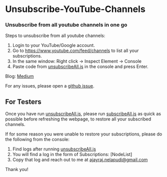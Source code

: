 # Unsubscribe-YouTube-Channels
### Unsubscribe from all youtube channels in one go

Steps to unsubscribe from all youtube channels:
1. Login to your YouTube/Google account.
2. Go to https://www.youtube.com/feed/channels to list all your subscriptions.
3. In the same window:
    Right click → Inspect Element → Console
4. Paste code from [unsubscribeAll.js](unsubscribeAll.js) in the console and press Enter.

Blog: [Medium](https://medium.com/@ajayrajnelapudi/unsubscribe-from-all-youtube-channels-e39ee87b5640)

For any issues, please open a [github issue](https://github.com/AjayRajNelapudi/Unsubscribe-YouTube-Channels/issues).

## For Testers

Once you have run [unsubscribeAll.js](unsubscribeAll.js), please run [subscribeAll.js](subscribeAll.js) as quick as possible before refreshing the webpage, to restore all your subscribed channels.

If for some reason you were unable to restore your subscriptions, please do the following from the console:
1. Find logs after running [unsubscribeAll.js](unsubscribeAll.js)
2. You will find a log in the form of Subscriptions: [NodeList]
3. Copy that log and reach out to me at ajayraj.nelapudi@gmail.com

Thank you!